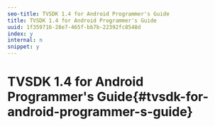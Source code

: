 ```yaml
---
seo-title: TVSDK 1.4 for Android Programmer's Guide
title: TVSDK 1.4 for Android Programmer's Guide
uuid: 1f359716-28e7-465f-bb7b-22392fc8548d
index: y
internal: n
snippet: y
---
```


# TVSDK 1.4 for Android Programmer's Guide{#tvsdk-for-android-programmer-s-guide}

